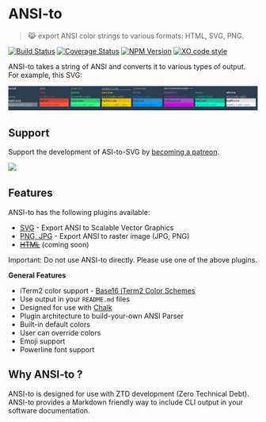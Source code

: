 # ANSI-to

> 😹  export ANSI color strings to various formats: HTML, SVG, PNG.

[![Build Status](https://travis-ci.org/F1LT3R/ansi-to.svg?branch=master)](https://travis-ci.org/F1LT3R/ansi-to)
[![Coverage Status](https://coveralls.io/repos/github/F1LT3R/ansi-to/badge.svg?branch=master)](https://coveralls.io/github/F1LT3R/ansi-to?branch=master)
[![NPM Version](https://img.shields.io/npm/v/ansi-to.svg)](https://www.npmjs.com/package/ansi-to)
[![XO code style](https://img.shields.io/badge/code_style-XO-5ed9c7.svg)](https://github.com/sindresorhus/xo)

ANSI-to takes a string of ANSI and converts it to various types of output. For example, this SVG:

[![Lead Image](ansi-to-svg-example.svg)](ansi-to-svg-example.svg)

## Support

Support the development of ASI-to-SVG by [becoming a patreon](https://patreon.com/bePatron?u=9720216).

<a href="https://patreon.com/bePatron?u=9720216"><img width="120" src="https://f1lt3r.io/content/images/2018/04/become_a_patron_button@2x.png"></a>

## Features

ANSI-to has the following plugins available:

- [SVG](https://github.com/F1LT3R/ansi-to-svg.git) - Export ANSI to Scalable Vector Graphics
- [PNG, JPG](https://github.com/F1LT3R/ansi-to-image) - Export ANSI to raster image (JPG, PNG)
- [<strike>HTML</strike>](https://github.com/F1LT3R/ansi-to-html) (coming soon)

Important: Do not use ANSI-to directly. Please use one of the above plugins.

**General Features**

- iTerm2 color support - [Base16 iTerm2 Color Schemes](https://github.com/martinlindhe/base16-iterm2)
- Use output in your `README.md` files
- Designed for use with [Chalk](https://github.com/chalk/chalk)
- Plugin architecture to build-your-own ANSI Parser
- Built-in default colors
- User can override colors
- Emoji support
- Powerline font support

## Why ANSI-to ?

ANSI-to is designed for use with ZTD development (Zero Technical Debt). ANSI-to provides a Markdown friendly way to include CLI output in your software documentation.

